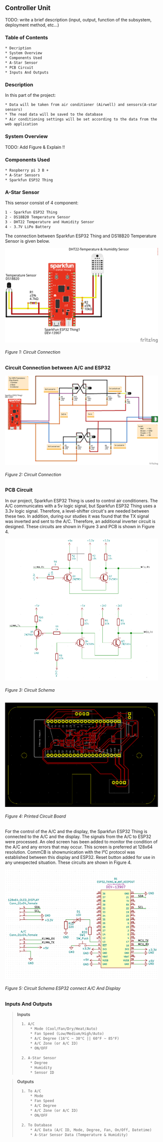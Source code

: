 ## Controller Unit
TODO: write a brief description (input, output, function of the subsystem, deployment method, etc...)

### Table of Contents
	* Decription
	* System Overview
	* Components Used
	* A-Star Sensor
	* PCB Circuit
	* Inputs And Outputs

### Description
In this part of the project:

	* Data will be taken from air conditioner (Airwell) and sensors(A-star sensors)
	* The read data will be saved to the database
	* Air conditioning settings will be set according to the data from the web application
	
### System Overview
TODO: Add Figure & Explain !!

### Components Used
	* Raspberry pi 3 B +
	* A-Star Sensors
	* Sparkfun ESP32 Thing
	
	
### A-Star Sensor
This sensor consist of 4 component:

	1 - Sparkfun ESP32 Thing
	2 - DS18B20 Temperature Sensor
	3 - DHT22 Temperature and Humidity Sensor
	4 - 3.7V LiPo Battery 

The connection between Sparkfun ESP32 Thing and DS18B20 Temperature Sensor is given below.

![alt text](Sensor_bb.png)
###### Figure 1: Circuit Connection

### Circuit Connection between A/C and ESP32
![alt text](ConnectionESP32AC_bb.png)
###### Figure 2: Circuit Connection 

### PCB Circuit

In our project, Sparkfun ESP32 Thing is used to control air conditioners. The A/C communicates with a 5v logic signal, but Sparkfun ESP32 Thing uses a 3.3v logic signal. Therefore, a level-shifter circuit's are needed between these two. In addition, during our studies it was found that the TX signal was inverted and sent to the A/C. Therefore, an additional inverter circuit is designed. These circuits are shown in Figure 3 and PCB is shown in Figure 4.

![alt text](TX-RX.png)
###### Figure 3: Circuit Schema

![alt text](PCB.png)
###### Figure 4: Printed Circuit Board

For the control of the A/C and the display, the Sparkfun ESP32 Thing is connected to the A/C and the display. The signals from the A/C to ESP32 were processed. An oled screen has been added to monitor the condition of the A/C and any errors that may occur. This screen is preferred at 128x64 resolution. CommCB is shownunication with the I²C protocol was established between this display and ESP32. Reset button added for use in any unexpected situation. These circuits are shown in Figure 4.

![alt text](esp32-ac-display.png)
###### Figure 5: Circuit Schema ESP32 connect A/C And Display

### Inputs And Outputs
>	**Inputs**
>
>		1. A/C
>			* Mode (Cool/Fan/Dry/Heat/Auto)
>			* Fan Speed (Low/Medium/High/Auto)
>			* A/C Degree (16°C ~ 30°C || 60°F ~ 85°F)
>			* A/C Zone (or A/C ID)
>			* ON/OFF
>
>		2. A-Star Sensor
>			* Degree
>			* Humidity
>			* Sensor ID

>	**Outputs**
>
>		1. To A/C
>			* Mode
>			* Fan Speed
>			* A/C Degree
>			* A/C Zone (or A/C ID)
>			* ON/OFF
>
>		2. To Database
>			* A/C Data (A/C ID, Mode, Degree, Fan, On/Off, Datetime)
>			* A-Star Sensor Data (Temperature & Humidity)
